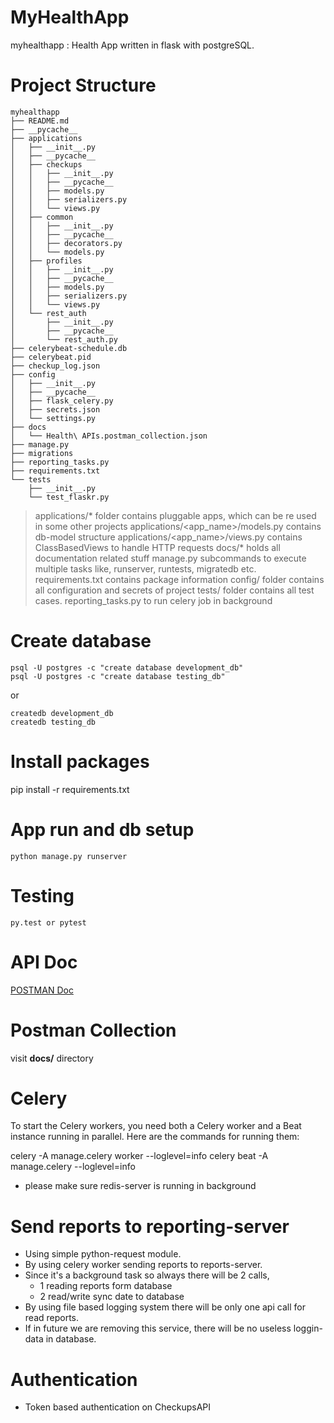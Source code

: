 # MyHealthApp

myhealthapp : Health App written in flask with postgreSQL.


# Project Structure
```
myhealthapp
├── README.md
├── __pycache__
├── applications
│   ├── __init__.py
│   ├── __pycache__
│   ├── checkups
│   │   ├── __init__.py
│   │   ├── __pycache__
│   │   ├── models.py
│   │   ├── serializers.py
│   │   └── views.py
│   ├── common
│   │   ├── __init__.py
│   │   ├── __pycache__
│   │   ├── decorators.py
│   │   └── models.py
│   ├── profiles
│   │   ├── __init__.py
│   │   ├── __pycache__
│   │   ├── models.py
│   │   ├── serializers.py
│   │   └── views.py
│   └── rest_auth
│       ├── __init__.py
│       ├── __pycache__
│       └── rest_auth.py
├── celerybeat-schedule.db
├── celerybeat.pid
├── checkup_log.json
├── config
│   ├── __init__.py
│   ├── __pycache__
│   ├── flask_celery.py
│   ├── secrets.json
│   └── settings.py
├── docs
│   └── Health\ APIs.postman_collection.json
├── manage.py
├── migrations
├── reporting_tasks.py
├── requirements.txt
└── tests
    ├── __init__.py
    └── test_flaskr.py
```

> applications/* folder contains pluggable apps, which can be re used in some other projects
> applications/<app_name>/models.py contains db-model structure
> applications/<app_name>/views.py contains ClassBasedViews to handle HTTP requests
> docs/* holds all documentation related stuff
> manage.py subcommands to execute multiple tasks like, runserver, runtests, migratedb etc.
> requirements.txt contains package information
> config/ folder contains all configuration and secrets of project
> tests/ folder contains all test cases.
> reporting_tasks.py to run celery job in background

# Create database
```
psql -U postgres -c "create database development_db"
psql -U postgres -c "create database testing_db"
```
or 
```
createdb development_db
createdb testing_db
```

# Install packages
pip install -r requirements.txt

# App run and db setup
```
python manage.py runserver
```

# Testing
```
py.test or pytest
```

# API Doc
[POSTMAN Doc](https://documenter.getpostman.com/view/227044/RzfassBD)

# Postman Collection
visit **docs/** directory

# Celery
To start the Celery workers, you need both a Celery worker and a Beat instance running in parallel. Here are the commands for running them:

celery -A manage.celery worker --loglevel=info
celery beat -A manage.celery --loglevel=info

* please make sure redis-server is running in background

# Send reports to reporting-server
- Using simple python-request module.
- By using celery worker sending reports to reports-server.
- Since it's a background task so always there will be 2 calls, 
    - 1 reading reports form database
    - 2 read/write sync date to database
- By using file based logging system there will be only one api call for read reports.
- If in future we are removing this service, there will be no useless loggin-data in database.

# Authentication
- Token based authentication on CheckupsAPI
